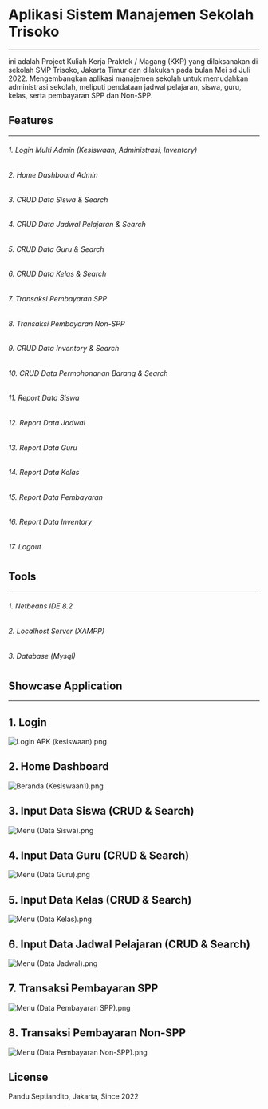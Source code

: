 # Aplikasi Sistem Manajemen Sekolah Trisoko  
------------------------
ini adalah Project Kuliah Kerja Praktek / Magang (KKP) yang dilaksanakan di sekolah SMP Trisoko, Jakarta Timur dan dilakukan pada bulan Mei sd Juli 2022. Mengembangkan aplikasi manajemen sekolah untuk memudahkan administrasi sekolah, meliputi pendataan jadwal pelajaran, siswa, guru, kelas, serta pembayaran SPP dan Non-SPP.

## Features
------------------------
###### 1. Login Multi Admin (Kesiswaan, Administrasi, Inventory)
###### 2. Home Dashboard Admin
###### 3. CRUD Data Siswa & Search
###### 4. CRUD Data Jadwal Pelajaran & Search
###### 5. CRUD Data Guru & Search
###### 6. CRUD Data Kelas & Search
###### 7. Transaksi Pembayaran SPP
###### 8. Transaksi Pembayaran Non-SPP
###### 9. CRUD Data Inventory & Search
###### 10. CRUD Data Permohonanan Barang & Search
###### 11. Report Data Siswa
###### 12. Report Data Jadwal
###### 13. Report Data Guru
###### 14. Report Data Kelas
###### 15. Report Data Pembayaran
###### 16. Report Data Inventory
###### 17. Logout
#
## Tools
------------------------
###### 1. Netbeans IDE 8.2
###### 2. Localhost Server (XAMPP) 
###### 3. Database (Mysql) 
#
## Showcase Application
------
## 1. Login 
![Login APK (kesiswaan).png](https://www.dropbox.com/s/igxsbu0rhwjk6qt/Login%20APK%20%28kesiswaan%29.png?dl=0&raw=1)
## 2. Home Dashboard
![Beranda (Kesiswaan1).png](https://www.dropbox.com/s/vjtitbc58kldovk/Beranda%20%28Kesiswaan1%29.png?dl=0&raw=1)
## 3. Input Data Siswa (CRUD & Search)
![Menu (Data Siswa).png](https://www.dropbox.com/s/rfnkqlfjptr8oh7/Menu%20%28Data%20Siswa%29.png?dl=0&raw=1)
## 4. Input Data Guru (CRUD & Search)
![Menu (Data Guru).png](https://www.dropbox.com/s/simqg5v3oc8pse6/Menu%20%28Data%20Guru%29.png?dl=0&raw=1)
## 5. Input Data Kelas (CRUD & Search)
![Menu (Data Kelas).png](https://www.dropbox.com/s/ujwpy1izuxmyuk4/Menu%20%28Data%20Kelas%29.png?dl=0&raw=1)
## 6. Input Data Jadwal Pelajaran (CRUD & Search)
![Menu (Data Jadwal).png](https://www.dropbox.com/s/akm3p6on1pzrhef/Menu%20%28Data%20Jadwal%29.png?dl=0&raw=1) 
## 7. Transaksi Pembayaran SPP
![Menu (Data Pembayaran SPP).png](https://www.dropbox.com/s/6bpso9jp0hpm9s7/Menu%20%28Data%20Pembayaran%20SPP%29.png?dl=0&raw=1)
## 8. Transaksi Pembayaran Non-SPP
![Menu (Data Pembayaran Non-SPP).png](https://www.dropbox.com/s/8ugwvfinujtslhz/Menu%20%28Data%20Pembayaran%20Non-SPP%29.png?dl=0&raw=1)

## License
Pandu Septiandito, Jakarta, Since 2022


